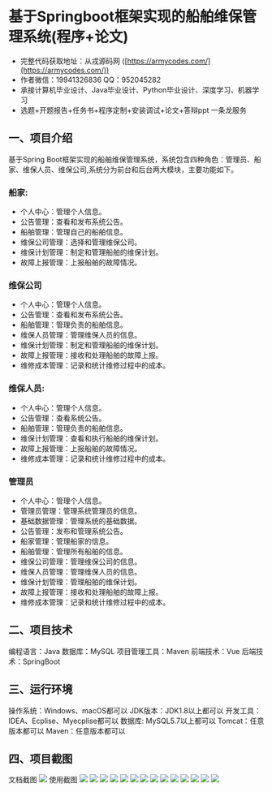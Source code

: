 基于Springboot框架实现的船舶维保管理系统(程序+论文)
=
- 完整代码获取地址：从戎源码网 ([https://armycodes.com/](https://armycodes.com/))
- 作者微信：19941326836  QQ：952045282 
- 承接计算机毕业设计、Java毕业设计、Python毕业设计、深度学习、机器学习
- 选题+开题报告+任务书+程序定制+安装调试+论文+答辩ppt 一条龙服务

一、项目介绍
---
基于Spring Boot框架实现的船舶维保管理系统，系统包含四种角色：管理员、船家、维保人员、维保公司,系统分为前台和后台两大模块，主要功能如下。
### 船家:
- 个人中心：管理个人信息。
- 公告管理：查看和发布系统公告。
- 船舶管理：管理自己的船舶信息。
- 维保公司管理：选择和管理维保公司。
- 维保计划管理：制定和管理船舶的维保计划。
- 故障上报管理：上报船舶的故障情况。

### 维保公司
- 个人中心：管理个人信息。
- 公告管理：查看和发布系统公告。
- 船舶管理：管理负责的船舶信息。
- 维保人员管理：管理维保人员的信息。
- 维保计划管理：制定和管理船舶的维保计划。
- 故障上报管理：接收和处理船舶的故障上报。
- 维修成本管理：记录和统计维修过程中的成本。
  
### 维保人员:
- 个人中心：管理个人信息。
- 公告管理：查看系统公告。
- 船舶管理：管理负责的船舶信息。
- 维保计划管理：查看和执行船舶的维保计划。
- 故障上报管理：上报船舶的故障情况。
- 维修成本管理：记录和统计维修过程中的成本。

### 管理员
- 个人中心：管理个人信息。
- 管理员管理：管理系统管理员的信息。
- 基础数据管理：管理系统的基础数据。
- 公告管理：发布和管理系统公告。
- 船家管理：管理船家的信息。
- 船舶管理：管理所有船舶的信息。
- 维保公司管理：管理维保公司的信息。
- 维保人员管理：管理维保人员的信息。
- 维保计划管理：管理船舶的维保计划。
- 故障上报管理：接收和处理船舶的故障上报。
- 维修成本管理：记录和统计维修过程中的成本。

二、项目技术
---
编程语言：Java
数据库：MySQL
项目管理工具：Maven
前端技术：Vue
后端技术：SpringBoot

三、运行环境
---
操作系统：Windows、macOS都可以
JDK版本：JDK1.8以上都可以
开发工具：IDEA、Ecplise、Myecplise都可以
数据库: MySQL5.7以上都可以
Tomcat：任意版本都可以
Maven：任意版本都可以

四、项目截图
---
文档截图
![](limage/1.png)
使用截图
![](image/1.png)
![](image/2.png)
![](image/3.png)
![](image/4.png)
![](image/5.png)
![](image/6.png)
![](image/7.png)
![](image/8.png)
![](image/9.png)
![](image/10.png)
![](image/11.png)
![](image/12.png)
![](image/13.png)
![](image/14.png)
